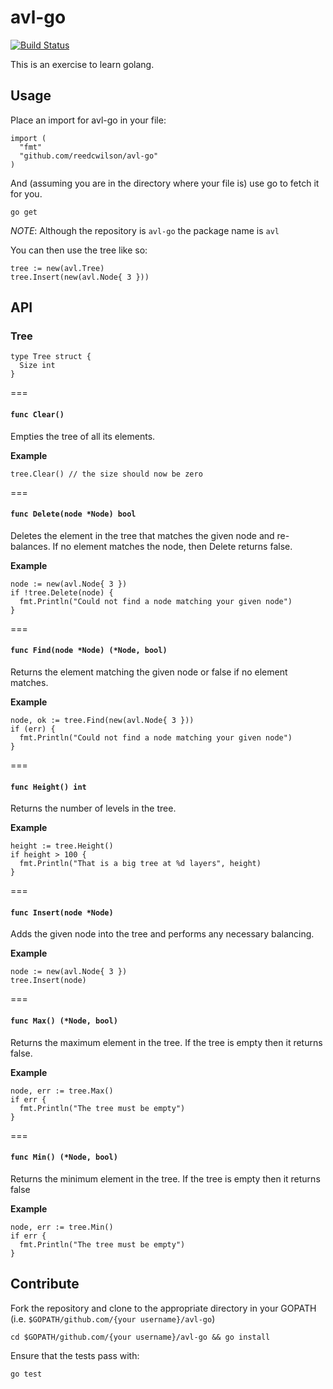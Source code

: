 # avl-go

[![Build Status](https://travis-ci.org/reedcwilson/alv-go.svg?branch=master)](https://travis-ci.org/reedcwilson/alv-go)

This is an exercise to learn golang. 

## Usage

Place an import for avl-go in your file:

    import (
      "fmt"
      "github.com/reedcwilson/avl-go"
    )

And (assuming you are in the directory where your file is) use go to fetch it
for you.

    go get

*NOTE*: Although the repository is `avl-go` the package name is `avl` 

You can then use the tree like so:

    tree := new(avl.Tree)
    tree.Insert(new(avl.Node{ 3 }))


## API

### Tree

    type Tree struct {
      Size int
    }

===

#### `func Clear()`

Empties the tree of all its elements.

**Example**

    tree.Clear() // the size should now be zero

===

#### `func Delete(node *Node) bool`

Deletes the element in the tree that matches the given node and re-balances. If
no element matches the node, then Delete returns false.

**Example**

    node := new(avl.Node{ 3 })
    if !tree.Delete(node) {
      fmt.Println("Could not find a node matching your given node")
    }

===

#### `func Find(node *Node) (*Node, bool)`

Returns the element matching the given node or false if no element matches.

**Example**

    node, ok := tree.Find(new(avl.Node{ 3 }))
    if (err) {
      fmt.Println("Could not find a node matching your given node")
    }

===

#### `func Height() int`

Returns the number of levels in the tree.

**Example**

    height := tree.Height()
    if height > 100 {
      fmt.Println("That is a big tree at %d layers", height)
    }

===

#### `func Insert(node *Node)`

Adds the given node into the tree and performs any necessary balancing.

**Example**

    node := new(avl.Node{ 3 })
    tree.Insert(node)

===

#### `func Max() (*Node, bool)`

Returns the maximum element in the tree. If the tree is empty then it returns
false.

**Example**

    node, err := tree.Max()
    if err {
      fmt.Println("The tree must be empty")
    }

===

#### `func Min() (*Node, bool)`

Returns the minimum element in the tree. If the tree is empty then it returns
false

**Example**

    node, err := tree.Min()
    if err {
      fmt.Println("The tree must be empty")
    }


## Contribute

Fork the repository and clone to the appropriate directory in your GOPATH (i.e.
`$GOPATH/github.com/{your username}/avl-go`)

    cd $GOPATH/github.com/{your username}/avl-go && go install

Ensure that the tests pass with:

    go test
